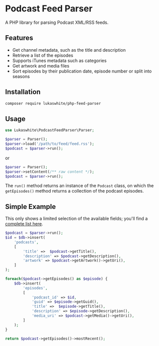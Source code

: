 # Podcast Feed Parser

A PHP library for parsing Podcast XML/RSS feeds.

## Features

* Get channel metadata, such as the title and description
* Retrieve a list of the episodes
* Supports iTunes metadata such as categories
* Get artwork and media files 
* Sort episodes by their publication date, episode number or split into seasons

## Installation

```bash
composer require lukaswhite/php-feed-parser
```

## Usage

```php
use Lukaswhite\PodcastFeedParser\Parser;

$parser = Parser();
$parser->load('/path/to/feed/feed.rss');
$podcast = $parser->run();
```

or

```php
$parser = Parser();
$parser->setContent(/** raw content */);
$podcast = $parser->run();
```

The `run()` method returns an instance of the `Podcast` class, on which the `getEpisodes()` method returns a collection of the podcast episodes.

## Simple Example

This only shows a limited selection of the available fields; you'll find a [complete list here](https://htmlpreview.github.io/?https://github.com/lukaswhite/podcast-feed-parser/blob/main/docs/html/classes/Lukaswhite_PodcastFeedParser_Podcast.xhtml).

```php
$podcast = $parser->run();
$id = $db->insert(
    'podcasts',
    [
        'title' =>  $podcast->getTitle(),
        'description' => $podcast->getDescription(),
        'artwork' => $podcast->getArtwork()->getUri(),
    ]
);

foreach($podcast->getEpisodes() as $episode) {
    $db->insert(
        'episodes',
        [
            'podcast_id' => $id,
            'guid' => $episode->getGuid(),
            'title' =>  $episode->getTitle(),
            'description' => $episode->getDescription(),
            'media_uri' => $podcast->getMedia()->getUri(),
        ]
    );
}

return $podcast->getEpisodes()->mostRecent();
``` 
